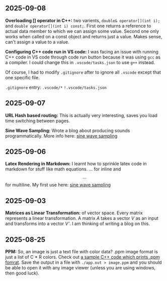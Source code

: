 ## 2025-09-08
**Overloading [] operator in C++:** two varients, `double& operator[](int i);` and `double operator[](int i) const;`. First one returns a reference to actual data member to which we can assign some value. Second one only works when called on a const object and returns just a value. Makes sense, can't assign a value to a value.

**Configuring C++ code run in VS code:** I was facing an issue with running C++ code in VS code through code run button because it was using `gcc` as a compiler. I could change this in `.vscode/tasks.json` to use `g++` instead.

Of course, I had to modify `.gitignore` after to ignore all `.vscode` except that one specific file.

`.gitignore` entry:
`.vscode/*`
`!.vscode/tasks.json`

## 2025-09-07
**URL Hash based routing:** This is actually very interesting, saves you load time switching between pages.

**Sine Wave Sampling:** Wrote a blog about producing sounds programmatically. More info here: [sine wave sampling](https://github.com/exismys/Blog/blob/main/blogs/2025-09-07-sine-wave-sampling.md)

## 2025-09-06
**Latex Rendering in Markdown:** I learnt how to sprinkle latex code in markdown for stuff like math equations. $...$ for inline and $$...$$ for multiline. My first use here: [sine wave sampling](https://github.com/exismys/Blog/blob/main/blogs/2025-09-07-sine-wave-sampling.md)

## 2025-09-03
**Matrices as Linear Transformation:** of vector space. Every matrix represents a linear transformation. A matrix *A* takes a vector *V* as an input and transforms into a vector *V'*. I am thinking of writing a blog on this.

## 2025-08-25
**PPM:** So, an image is just a text file with color data? .ppm image format is just a list of C * R colors. Check out [a sample C++ code which prints .ppm fomrat](https://github.com/exismys/HelloWorld/blob/master/cpp/audio-and-graphics/image.cpp). Save the output in a file with `./app.out > image.ppm` and you should be able to open it with any image viewer (unless you are using windows, then good luck). 
